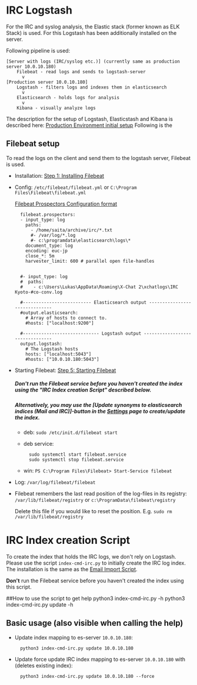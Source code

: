 # IRC Logstash

For the IRC and syslog analysis, the Elastic stack (former known as ELK Stack) is used. For this Logstash has been additionally installed on the server.

Following pipeline is used:

    [Server with logs (IRC/syslog etc.)] (currently same as production server 10.0.10.180) 
        Filebeat - read logs and sends to logstash-server
          v
    [Production server 10.0.10.180]
        Logstash - filters logs and indexes them in elasticsearch
          v
        Elasticsearch - holds logs for analysis
          v
        Kibana - visually analyze logs

The description for the setup of Logstash, Elasticstash and Kibana is described here: [Production Environment initial setup](/howler/doc/done/)
Following is the 

## Filebeat setup
To read the logs on the client and send them to the logstash server, Filebeat is used. 

* Installation: [Step 1: Installing Filebeat](https://www.elastic.co/guide/en/beats/filebeat/current/filebeat-installation.html)

* Config: `/etc/filebeat/filebeat.yml` or `C:\Program Files\Filebeat\filebeat.yml`

    [Filebeat Prospectors Configuration format](https://www.elastic.co/guide/en/beats/filebeat/current/configuration-filebeat-options.html)

        filebeat.prospectors:
        - input_type: log
          paths:
            - /home/saita/archive/irc/*.txt
            #- /var/log/*.log
            #- c:\programdata\elasticsearch\logs\*
          document_type: log
          encoding: euc-jp
          close_*: 5m
          harvester_limit: 600 # parallel open file-handles
          
        
        #- input_type: log
        #  paths:
        #    - c:\Users\Lukas\AppData\Roaming\X-Chat 2\xchatlogs\IRC Kyoto-#co-conv.log
            
        #-------------------------- Elasticsearch output ------------------------------
        #output.elasticsearch:
          # Array of hosts to connect to.
          #hosts: ["localhost:9200"]
            
        #----------------------------- Logstash output --------------------------------
        output.logstash:
          # The Logstash hosts
          hosts: ["localhost:5043"]
          #hosts: ["10.0.10.180:5043"]
          
* Starting Filebeat: [Step 5: Starting Filebeat](https://www.elastic.co/guide/en/beats/filebeat/current/filebeat-starting.html)
    
    ##### Don't run the Filebeat service before you haven't created the index using the "IRC Index creation Script" described below. 
    
    ##### Alternatively, you may use the [Update synonyms to elasticsearch indices (Mail and IRC)]-button in the [Settings](/howler/settings/synonym/) page to create/update the index.

    * deb: `sudo /etc/init.d/filebeat start`
            
    * deb service:
    
            sudo systemctl start filebeat.service
            sudo systemctl stop filebeat.service
        
    * win: `PS C:\Program Files\Filebeat> Start-Service filebeat`
    
    
* Log: `/var/log/filebeat/filebeat`
    
* Filebeat remembers the last read position of the log-files in its registry: `/var/lib/filebeat/registry` or `c:\ProgramData\filebeat\registry`
    
    Delete this file if you would like to reset the position. E.g. `sudo rm /var/lib/filebeat/registry`

# IRC Index creation Script
To create the index that holds the IRC logs, we don't rely on Logstash. Please use the script `index-cmd-irc.py` to initially create the IRC log index.
The installation is the same as the [Email Import Script](/howler/doc/importscript/).

**Don't** run the Filebeat service before you haven't created the index using this script.

##How to use the script to get help
    python3 index-cmd-irc.py -h
    python3 index-cmd-irc.py update -h

## Basic usage (also visible when calling the help)
* Update index mapping to es-server `10.0.10.180`:

        python3 index-cmd-irc.py update 10.0.10.180
        
* Update force update IRC index mapping to es-server `10.0.10.180` with (deletes existing index):

        python3 index-cmd-irc.py update 10.0.10.180 --force
        

